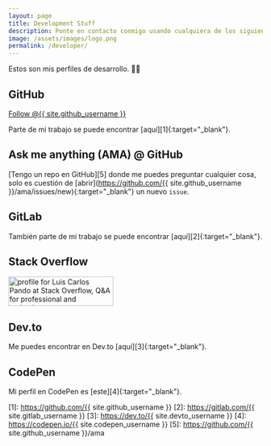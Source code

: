 ```yaml
---
layout: page
title: Development Stuff
description: Ponte en contacto conmigo usando cualquiera de los siguientes métodos.
image: /assets/images/logo.png
permalink: /developer/
---
```


<p class="text-center">Estos son mis perfiles de desarrollo. 👨‍💻</p>

## <i class="fa-brands fa-github"></i> GitHub
<a class="github-button" href="https://github.com/{{ site.github_username }}" aria-label="Follow @{{ site.github_username }} on GitHub">Follow @{{ site.github_username }}</a>

Parte de mi trabajo se puede encontrar [aquí][1]{:target="_blank"}.

## <i class="fa-solid fa-code-branch"></i> Ask me anything (AMA) @ GitHub
[Tengo un repo en GitHub][5] donde me puedes preguntar cualquier cosa, solo es cuestión de [abrir](https://github.com/{{ site.github_username }}/ama/issues/new){:target="_blank"} un nuevo `issue`.

## <i class="fa-brands fa-gitlab"></i> GitLab
También parte de mi trabajo se puede encontrar [aquí][2]{:target="_blank"}.

## <i class="fa-brands fa-stack-overflow"></i> Stack Overflow
<a href="https://stackoverflow.com/users/2197860/luis-carlos-pando" target="_blank">
    <img src="https://stackoverflow.com/users/flair/2197860.png?theme=dark" width="208" height="58" alt="profile for Luis Carlos Pando at Stack Overflow, Q&amp;A for professional and enthusiast programmers" title="profile for Luis Carlos Pando at Stack Overflow, Q&amp;A for professional and enthusiast programmers">
</a>

## <i class="fa-brands fa-dev"></i> Dev.to
Me puedes encontrar en Dev.to [aquí][3]{:target="_blank"}.

## <i class="fa-brands fa-codepen"></i> CodePen
Mi perfil en CodePen es [este][4]{:target="_blank"}.


[1]: https://github.com/{{ site.github_username }}
[2]: https://gitlab.com/{{ site.gitlab_username }}
[3]: https://dev.to/{{ site.devto_username }}
[4]: https://codepen.io/{{ site.codepen_username }}
[5]: https://github.com/{{ site.github_username }}/ama